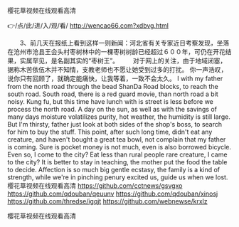 
樱花草视频在线观看高清




👉/点/此/进/入/观/看/ http://wencao66.com?xdbvg.html




　　3、前几天在报纸上看到这样一则新闻：河北省有关专家近日考察发现，坐落在沧州市沧县王会头村枣树林中的一棵枣树树龄已经超过６００年，可仍在开花结果，实属罕见，是名副其实的“枣树王”。
　　对于网上的关注，由于地域闭塞，据称木苦依伍木并不知情，支教老师也不愿让她受到过多的打扰。
你一声浩叹，说你只有回顾了，就确定能痛快，让我等着，一致不会太久。
I with my father from the north road through the bead ShanDa Road blocks, to reach the south road.
South road, there is a red guard movie, than north road a bit noisy.
Kung fu, but this time have lunch with is street is less before we process the north road.
A day on the sun, as well as with the savings of many days moisture volatilizes purity, hot weather, the humidity is still large.
But I'm thirsty, father just look at both sides of the shop's boss, to search for him to buy the stuff.
This point, after such long time, didn't eat any creature, and haven't bought a great tea bowl, not complain that my father is coming.
Sure is pocket money is not much, even is also borrowed bicycle.
Even so, I come to the city?
Eat less than rural people rare creature, I came to the city?
It is better to stay in teaching, the mother put the food the table to decide.
Affection is so much big gentle ecstasy, the family is a kind of strength, while we're in pinching penury excited us, guide us when we lost.
樱花草视频在线观看高清 https://github.com/cctnews/gsvgxo
https://github.com/qdouban/qeuunv
https://github.com/qdouban/xinosj
https://github.com/thredse/igqjt
https://github.com/webnewse/krxlz





樱花草视频在线观看高清
